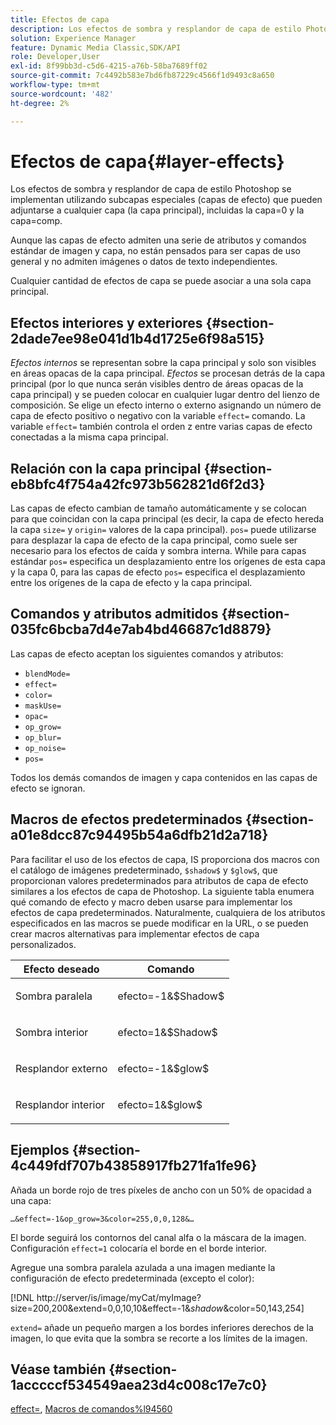 ```yaml
---
title: Efectos de capa
description: Los efectos de sombra y resplandor de capa de estilo Photoshop se implementan utilizando subcapas especiales (capas de efecto) que pueden adjuntarse a cualquier capa (la capa principal), incluidas la capa=0 y la capa=comp.
solution: Experience Manager
feature: Dynamic Media Classic,SDK/API
role: Developer,User
exl-id: 8f99bb3d-c5d6-4215-a76b-58ba7689ff02
source-git-commit: 7c4492b583e7bd6fb87229c4566f1d9493c8a650
workflow-type: tm+mt
source-wordcount: '482'
ht-degree: 2%

---
```


# Efectos de capa{#layer-effects}

Los efectos de sombra y resplandor de capa de estilo Photoshop se implementan utilizando subcapas especiales (capas de efecto) que pueden adjuntarse a cualquier capa (la capa principal), incluidas la capa=0 y la capa=comp.

Aunque las capas de efecto admiten una serie de atributos y comandos estándar de imagen y capa, no están pensados para ser capas de uso general y no admiten imágenes o datos de texto independientes.

Cualquier cantidad de efectos de capa se puede asociar a una sola capa principal.

## Efectos interiores y exteriores {#section-2dade7ee98e041d1b4d1725e6f98a515}

*Efectos internos* se representan sobre la capa principal y solo son visibles en áreas opacas de la capa principal. *Efectos* se procesan detrás de la capa principal (por lo que nunca serán visibles dentro de áreas opacas de la capa principal) y se pueden colocar en cualquier lugar dentro del lienzo de composición. Se elige un efecto interno o externo asignando un número de capa de efecto positivo o negativo con la variable `effect=` comando. La variable `effect=` también controla el orden z entre varias capas de efecto conectadas a la misma capa principal.

## Relación con la capa principal {#section-eb8bfc4f754a42fc973b562821d6f2d3}

Las capas de efecto cambian de tamaño automáticamente y se colocan para que coincidan con la capa principal (es decir, la capa de efecto hereda la capa `size=` y `origin=` valores de la capa principal). `pos=` puede utilizarse para desplazar la capa de efecto de la capa principal, como suele ser necesario para los efectos de caída y sombra interna. While para capas estándar `pos=` especifica un desplazamiento entre los orígenes de esta capa y la capa 0, para las capas de efecto `pos=` especifica el desplazamiento entre los orígenes de la capa de efecto y la capa principal.

## Comandos y atributos admitidos {#section-035fc6bcba7d4e7ab4bd46687c1d8879}

Las capas de efecto aceptan los siguientes comandos y atributos:

* `blendMode=`
* `effect=`
* `color=`
* `maskUse=`
* `opac=`
* `op_grow=`
* `op_blur=`
* `op_noise=`
* `pos=`

Todos los demás comandos de imagen y capa contenidos en las capas de efecto se ignoran.

## Macros de efectos predeterminados {#section-a01e8dcc87c94495b54a6dfb21d2a718}

Para facilitar el uso de los efectos de capa, IS proporciona dos macros con el catálogo de imágenes predeterminado, `$shadow$` y `$glow$`, que proporcionan valores predeterminados para atributos de capa de efecto similares a los efectos de capa de Photoshop. La siguiente tabla enumera qué comando de efecto y macro deben usarse para implementar los efectos de capa predeterminados. Naturalmente, cualquiera de los atributos especificados en las macros se puede modificar en la URL, o se pueden crear macros alternativas para implementar efectos de capa personalizados.

<table id="table_8089C41AD1F24223A58C7DD8F4DDF73C"> 
 <thead> 
  <tr> 
   <th class="entry"> <b> Efecto deseado</b> </th> 
   <th class="entry"> <b> Comando</b> </th> 
  </tr> 
 </thead>
 <tbody> 
  <tr> 
   <td> <p> Sombra paralela </p> </td> 
   <td> <p> <span class="codeph"> efecto=-1&amp;$Shadow$</span> </p> </td> 
  </tr> 
  <tr> 
   <td> <p> Sombra interior </p> </td> 
   <td> <p> <span class="codeph"> efecto=1&amp;$Shadow$</span> </p> </td> 
  </tr> 
  <tr> 
   <td> <p> Resplandor externo </p> </td> 
   <td> <p> <span class="codeph"> efecto=-1&amp;$glow$</span> </p> </td> 
  </tr> 
  <tr> 
   <td> <p> Resplandor interior </p> </td> 
   <td> <p> <span class="codeph"> efecto=1&amp;$glow$</span> </p> </td> 
  </tr> 
 </tbody> 
</table>

## Ejemplos {#section-4c449fdf707b43858917fb271fa1fe96}

Añada un borde rojo de tres píxeles de ancho con un 50% de opacidad a una capa:

`…&effect=-1&op_grow=3&color=255,0,0,128&…`

El borde seguirá los contornos del canal alfa o la máscara de la imagen. Configuración `effect=1` colocaría el borde en el borde interior.

Agregue una sombra paralela azulada a una imagen mediante la configuración de efecto predeterminada (excepto el color):

[!DNL http://server/is/image/myCat/myImage?size=200,200&extend=0,0,10,10&effect=-1&$shadow$&color=50,143,254]

`extend=` añade un pequeño margen a los bordes inferiores derechos de la imagen, lo que evita que la sombra se recorte a los límites de la imagen.

## Véase también {#section-1acccccf534549aea23d4c008c17e7c0}

[effect=](../../../../../is-api/http-ref/image-serving-api-ref/c-http-protocol-reference/c-command-reference/r-effect.md#reference-b1296c4afed047fb921bbc1e33752135), [Macros de comandos%l94560](../../../../../is-api/http-ref/image-serving-api-ref/c-http-protocol-reference/c-syntax-and-features/r-is-http-command-macros.md#reference-ea2a9571c65a46da83eca27d0013cbf9)
